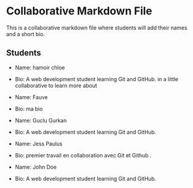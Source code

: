 # Collaborative Markdown File

This is a collaborative markdown file where students will add their names and a short bio.

## Students

 
- Name: hamoir chloe  

- Bio: A web development student learning Git and GitHub. in a little collaborative to learn more about

- Name: Fauve

-  Bio: ma bio 

- Name: Guclu Gurkan
- Bio: A web development student learning Git and GitHub.

- Name: Jess Paulus
- Bio: premier travail en collaboration avec Git et Github .

- Name: John Doe
- Bio: A web development student learning Git and GitHub.
